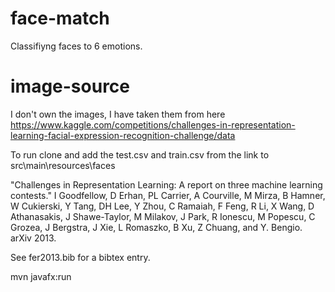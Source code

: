 # face-match
Classifiyng faces to 6 emotions.
# image-source

I don't own the images, I have taken them from here
https://www.kaggle.com/competitions/challenges-in-representation-learning-facial-expression-recognition-challenge/data

To run clone and add the test.csv and train.csv from the link to src\main\resources\faces

"Challenges in Representation Learning: A report on three machine learning
contests." I Goodfellow, D Erhan, PL Carrier, A Courville, M Mirza, B
Hamner, W Cukierski, Y Tang, DH Lee, Y Zhou, C Ramaiah, F Feng, R Li,
X Wang, D Athanasakis, J Shawe-Taylor, M Milakov, J Park, R Ionescu,
M Popescu, C Grozea, J Bergstra, J Xie, L Romaszko, B Xu, Z Chuang, and
Y. Bengio. arXiv 2013.

See fer2013.bib for a bibtex entry.

mvn javafx:run
